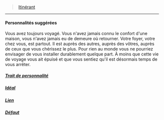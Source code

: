 ﻿---
!Items
Id: background_itinerant_hd.md#personnalités-suggérées
ParentLink: background_itinerant_hd.md#itinérant
Name: Personnalités suggérées
ParentName: Itinérant
NameLevel: 4
Attributes: {}
---
> [Itinérant](hd_background_itinerant.md)

---

#### Personnalités suggérées

Vous avez toujours voyagé. Vous n'avez jamais connu le confort d'une maison, vous n'avez jamais eu de demeure où retourner. Votre foyer, votre chez vous, est partout. Il est auprès des autres, auprès des vôtres, auprès de ceux que vous chérissez le plus. Pour rien au monde vous ne pourriez envisager de vous installer durablement quelque part. À moins que cette vie de voyage vous ait épuisé et que vous sentiez qu'il est désormais temps de vous arrêter.



##### [Trait de personnalité](hd_background_itinerant_trait_de_personnalite.md)



##### [Idéal](hd_background_itinerant_ideal.md)



##### [Lien](hd_background_itinerant_lien.md)



##### [Défaut](hd_background_itinerant_defaut.md)

